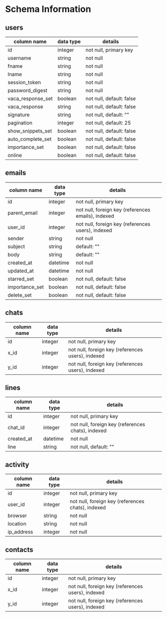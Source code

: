 # Schema Information

## users
column name           | data type | details
----------------------|-----------|-----------------------
id                    | integer   | not null, primary key
username              | string    | not null
fname                 | string    | not null
lname                 | string    | not null
session_token		  | string    | not null
password_digest       | string    | not null
vaca_response_set     | boolean   | not null, default: false
vaca_response         | string    | not null, default: false
signature 		      | string    | not null, default: ""
pagination 			  | integer   | not null, default: 25
show_snippets_set     | boolean   | not null, default: false
auto_complete_set     | boolean   | not null, default: false
importance_set        | boolean   | not null, default: false
online  		      | boolean   | not null, default: false


## emails
column name    | data type | details
---------------|-----------|-----------------------
id             | integer   | not null, primary key
parent_email   | integer   | not null, foreign key (references emails), indexed
user_id        | integer   | not null, foreign key (references users), indexed
sender         | string    | not null
subject        | string    | default: ""
body           | string    | default: ""
created_at     | datetime  | not null
updated_at	   | datetime  | not null
starred_set    | boolean   | not null, default: false
importance_set | boolean   | not null, default: false 
delete_set 	   | boolean   | not null, default: false 


## chats
column name | data type | details
------------|-----------|-----------------------
id          | integer   | not null, primary key
x_id        | integer   | not null, foreign key (references users), indexed
y_id        | integer   | not null, foreign key (references users), indexed

## lines 
column name | data type | details
------------|-----------|-----------------------
id          | integer   | not null, primary key
chat_id     | integer   | not null, foreign key (references chats), indexed
created_at  | datetime  | not null
line        | string    | not null, default: ""

## activity 
column name | data type | details
------------|-----------|-----------------------
id          | integer   | not null, primary key
user_id     | integer   | not null, foreign key (references chats), indexed
browser 	| string	| not null
location    | string    | not null
ip_address  | integer   | not null

## contacts
column name | data type | details
------------|-----------|-----------------------
id          | integer   | not null, primary key
x_id  		| integer   | not null, foreign key (references users), indexed
y_id   	    | integer   | not null, foreign key (references users), indexed

